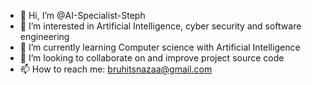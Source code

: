 - 👋 Hi, I’m @AI-Specialist-Steph
- 👀 I’m interested in Artificial Intelligence, cyber security and software engineering
- 🌱 I’m currently learning Computer science with Artificial Intelligence 
- 💞️ I’m looking to collaborate on and improve project source code
- 📫 How to reach me: bruhitsnazaa@gmail.com


